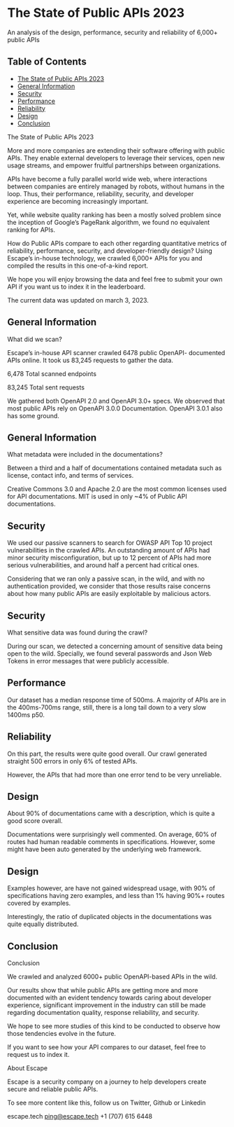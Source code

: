 # The State of Public APIs 2023

An analysis of the design, performance, security and
reliability of 6,000+ public APIs

## Table of Contents
- [The State of Public APIs 2023](#the-state-of-public-apis-2023)
- [General Information](#general-information)
- [Security](#security)
- [Performance](#performance)
- [Reliability](#reliability)
- [Design](#design)
- [Conclusion](#conclusion)

The State of Public
APIs 2023

More and more companies are extending their software offering with
public APIs. They enable external developers to leverage their services,
open new usage streams, and empower fruitful partnerships between
organizations.

APIs have become a fully parallel world wide web, where interactions
between companies are entirely managed by robots, without humans in
the loop. Thus, their performance, reliability, security, and developer
experience are becoming increasingly important.

Yet, while website quality ranking has been a mostly solved problem
since the inception of Google’s PageRank algorithm, we found no
equivalent ranking for APIs.

How do Public APIs compare to each other regarding quantitative
metrics of reliability, performance, security, and developer-friendly
design? Using Escape’s in-house technology, we crawled 6,000+ APIs for
you and compiled the results in this one-of-a-kind report.

We hope you will enjoy browsing the data and feel free to submit your
own API if you want us to index it in the leaderboard.

The current data was updated on march 3, 2023.

## General Information

What did we scan?

Escape’s in-house API scanner crawled 6478 public OpenAPI-
documented APIs online. It took us 83,245 requests to gather the data.

6,478
Total scanned endpoints

83,245
Total sent requests

We gathered both OpenAPI 2.0 and OpenAPI 3.0+ specs. We observed
that most public APIs rely on OpenAPI 3.0.0 Documentation. OpenAPI
3.0.1 also has some ground.

## General Information

What metadata were included in the documentations?

Between a third and a half of documentations contained metadata such
as license, contact info, and terms of services.

Creative Commons 3.0 and Apache 2.0 are the most common licenses
used for API documentations. MIT is used in only ~4% of Public API
documentations.

## Security

We used our passive scanners to search for OWASP API Top 10 project
vulnerabilities in the crawled APIs. An outstanding amount of APIs had
minor security misconfiguration, but up to 12 percent of APIs had more
serious vulnerabilities, and around half a percent had critical ones.

Considering that we ran only a passive scan, in the wild, and with no
authentication provided, we consider that those results raise concerns
about how many public APIs are easily exploitable by malicious actors.

## Security

What sensitive data was found during the crawl?

During our scan, we detected a concerning amount of sensitive data
being open to the wild. Specially, we found several passwords and Json
Web Tokens in error messages that were publicly accessible.

## Performance

Our dataset has a median response time of 500ms. A majority of APIs
are in the 400ms-700ms range, still, there is a long tail down to a very
slow 1400ms p50.

## Reliability

On this part, the results were quite good overall. Our crawl generated
straight 500 errors in only 6% of tested APIs.

However, the APIs that had more than one error tend to be very
unreliable.

## Design

About 90% of documentations came with a description, which is quite a
good score overall.

Documentations were surprisingly well commented. On average, 60% of
routes had human readable comments in specifications. However, some
might have been auto generated by the underlying web framework.

## Design

Examples however, are have not gained widespread usage, with 90% of
specifications having zero examples, and less than 1% having 90%+
routes covered by examples.

Interestingly, the ratio of duplicated objects in the documentations was
quite equally distributed.

## Conclusion

Conclusion

We crawled and analyzed 6000+ public OpenAPI-based APIs in the wild.

Our results show that while public APIs are getting more and more
documented with an evident tendency towards caring about developer
experience, significant improvement in the industry can still be made
regarding documentation quality, response reliability, and security.

We hope to see more studies of this kind to be conducted to observe
how those tendencies evolve in the future.

If you want to see how your API compares to our dataset, feel free to
request us to index it.

About Escape

Escape is a security company on a journey to help developers create
secure and reliable public APIs.

To see more content like this, follow us on Twitter, Github or Linkedin

escape.tech
ping@escape.tech
+1 (707) 615 6448